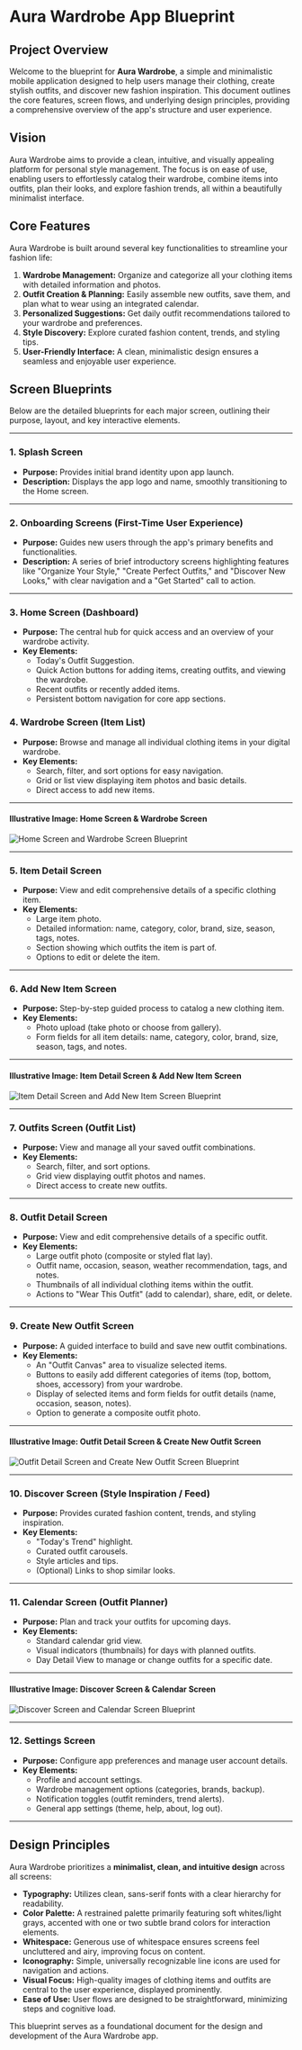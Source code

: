 # Aura Wardrobe App Blueprint

## Project Overview

Welcome to the blueprint for **Aura Wardrobe**, a simple and minimalistic mobile application designed to help users manage their clothing, create stylish outfits, and discover new fashion inspiration. This document outlines the core features, screen flows, and underlying design principles, providing a comprehensive overview of the app's structure and user experience.

## Vision

Aura Wardrobe aims to provide a clean, intuitive, and visually appealing platform for personal style management. The focus is on ease of use, enabling users to effortlessly catalog their wardrobe, combine items into outfits, plan their looks, and explore fashion trends, all within a beautifully minimalist interface.

## Core Features

Aura Wardrobe is built around several key functionalities to streamline your fashion life:

1.  **Wardrobe Management:** Organize and categorize all your clothing items with detailed information and photos.
2.  **Outfit Creation & Planning:** Easily assemble new outfits, save them, and plan what to wear using an integrated calendar.
3.  **Personalized Suggestions:** Get daily outfit recommendations tailored to your wardrobe and preferences.
4.  **Style Discovery:** Explore curated fashion content, trends, and styling tips.
5.  **User-Friendly Interface:** A clean, minimalistic design ensures a seamless and enjoyable user experience.

## Screen Blueprints

Below are the detailed blueprints for each major screen, outlining their purpose, layout, and key interactive elements.

---

### 1. Splash Screen

* **Purpose:** Provides initial brand identity upon app launch.
* **Description:** Displays the app logo and name, smoothly transitioning to the Home screen.

---

### 2. Onboarding Screens (First-Time User Experience)

* **Purpose:** Guides new users through the app's primary benefits and functionalities.
* **Description:** A series of brief introductory screens highlighting features like "Organize Your Style," "Create Perfect Outfits," and "Discover New Looks," with clear navigation and a "Get Started" call to action.

---

### 3. Home Screen (Dashboard)

* **Purpose:** The central hub for quick access and an overview of your wardrobe activity.
* **Key Elements:**
    * Today's Outfit Suggestion.
    * Quick Action buttons for adding items, creating outfits, and viewing the wardrobe.
    * Recent outfits or recently added items.
    * Persistent bottom navigation for core app sections.

### 4. Wardrobe Screen (Item List)

* **Purpose:** Browse and manage all individual clothing items in your digital wardrobe.
* **Key Elements:**
    * Search, filter, and sort options for easy navigation.
    * Grid or list view displaying item photos and basic details.
    * Direct access to add new items.

---

#### **Illustrative Image: Home Screen & Wardrobe Screen**

![Home Screen and Wardrobe Screen Blueprint](home_wardrobe_screens.jpg)

---

### 5. Item Detail Screen

* **Purpose:** View and edit comprehensive details of a specific clothing item.
* **Key Elements:**
    * Large item photo.
    * Detailed information: name, category, color, brand, size, season, tags, notes.
    * Section showing which outfits the item is part of.
    * Options to edit or delete the item.

---

### 6. Add New Item Screen

* **Purpose:** Step-by-step guided process to catalog a new clothing item.
* **Key Elements:**
    * Photo upload (take photo or choose from gallery).
    * Form fields for all item details: name, category, color, brand, size, season, tags, and notes.

---

#### **Illustrative Image: Item Detail Screen & Add New Item Screen**

![Item Detail Screen and Add New Item Screen Blueprint](item_detail_add_item_screens.jpg)

---

### 7. Outfits Screen (Outfit List)

* **Purpose:** View and manage all your saved outfit combinations.
* **Key Elements:**
    * Search, filter, and sort options.
    * Grid view displaying outfit photos and names.
    * Direct access to create new outfits.

---

### 8. Outfit Detail Screen

* **Purpose:** View and edit comprehensive details of a specific outfit.
* **Key Elements:**
    * Large outfit photo (composite or styled flat lay).
    * Outfit name, occasion, season, weather recommendation, tags, and notes.
    * Thumbnails of all individual clothing items within the outfit.
    * Actions to "Wear This Outfit" (add to calendar), share, edit, or delete.

---

### 9. Create New Outfit Screen

* **Purpose:** A guided interface to build and save new outfit combinations.
* **Key Elements:**
    * An "Outfit Canvas" area to visualize selected items.
    * Buttons to easily add different categories of items (top, bottom, shoes, accessory) from your wardrobe.
    * Display of selected items and form fields for outfit details (name, occasion, season, notes).
    * Option to generate a composite outfit photo.

---

#### **Illustrative Image: Outfit Detail Screen & Create New Outfit Screen**

![Outfit Detail Screen and Create New Outfit Screen Blueprint](outfit_detail_create_outfit.jpg)

---

### 10. Discover Screen (Style Inspiration / Feed)

* **Purpose:** Provides curated fashion content, trends, and styling inspiration.
* **Key Elements:**
    * "Today's Trend" highlight.
    * Curated outfit carousels.
    * Style articles and tips.
    * (Optional) Links to shop similar looks.

---

### 11. Calendar Screen (Outfit Planner)

* **Purpose:** Plan and track your outfits for upcoming days.
* **Key Elements:**
    * Standard calendar grid view.
    * Visual indicators (thumbnails) for days with planned outfits.
    * Day Detail View to manage or change outfits for a specific date.

---

#### **Illustrative Image: Discover Screen & Calendar Screen**

![Discover Screen and Calendar Screen Blueprint](discover_calendar_screens.jpg)

---

### 12. Settings Screen

* **Purpose:** Configure app preferences and manage user account details.
* **Key Elements:**
    * Profile and account settings.
    * Wardrobe management options (categories, brands, backup).
    * Notification toggles (outfit reminders, trend alerts).
    * General app settings (theme, help, about, log out).

---

## Design Principles

Aura Wardrobe prioritizes a **minimalist, clean, and intuitive design** across all screens:

* **Typography:** Utilizes clean, sans-serif fonts with a clear hierarchy for readability.
* **Color Palette:** A restrained palette primarily featuring soft whites/light grays, accented with one or two subtle brand colors for interaction elements.
* **Whitespace:** Generous use of whitespace ensures screens feel uncluttered and airy, improving focus on content.
* **Iconography:** Simple, universally recognizable line icons are used for navigation and actions.
* **Visual Focus:** High-quality images of clothing items and outfits are central to the user experience, displayed prominently.
* **Ease of Use:** User flows are designed to be straightforward, minimizing steps and cognitive load.

This blueprint serves as a foundational document for the design and development of the Aura Wardrobe app.
